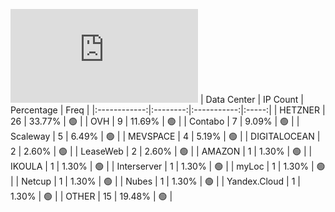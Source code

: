 ![Diagramm](https://github.com/obajay/StateSync-snapshots/blob/main/Projects/Lum/1/README.md)
| Data Center | IP Count | Percentage | Freq |
|:------------:|:--------:|:-----------:|:-----:|
| HETZNER | 26 | 33.77% | 🟢 |
| OVH | 9 | 11.69% | 🟢 |
| Contabo | 7 | 9.09% | 🟢 |
| Scaleway | 5 | 6.49% | 🟢 |
| MEVSPACE | 4 | 5.19% | 🟢 |
| DIGITALOCEAN | 2 | 2.60% | 🟢 |
| LeaseWeb | 2 | 2.60% | 🟢 |
| AMAZON | 1 | 1.30% | 🟢 |
| IKOULA | 1 | 1.30% | 🟢 |
| Interserver | 1 | 1.30% | 🟢 |
| myLoc | 1 | 1.30% | 🟢 |
| Netcup | 1 | 1.30% | 🟢 |
| Nubes | 1 | 1.30% | 🟢 |
| Yandex.Cloud | 1 | 1.30% | 🟢 |
| OTHER | 15 | 19.48% | 🟢 |